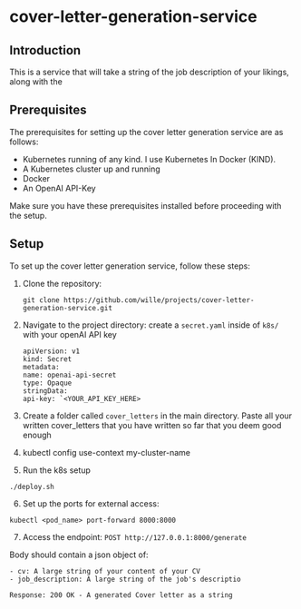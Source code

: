 # cover-letter-generation-service

## Introduction

This is a service that will take a string of the job description of your likings, along with the

## Prerequisites

The prerequisites for setting up the cover letter generation service are as follows:

- Kubernetes running of any kind. I use Kubernetes In Docker (KIND).
- A Kubernetes cluster up and running
- Docker
- An OpenAI API-Key

Make sure you have these prerequisites installed before proceeding with the setup.

## Setup

To set up the cover letter generation service, follow these steps:

1. Clone the repository:

   ```
   git clone https://github.com/wille/projects/cover-letter-generation-service.git
   ```

2. Navigate to the project directory:
   create a `secret.yaml` inside of `k8s/` with your openAI API key

   ```
   apiVersion: v1
   kind: Secret
   metadata:
   name: openai-api-secret
   type: Opaque
   stringData:
   api-key: `<YOUR_API_KEY_HERE>
   ```

3. Create a folder called `cover_letters` in the main directory.
   Paste all your written cover_letters that you have written so far that you deem good enough

4. kubectl config use-context my-cluster-name

5. Run the k8s setup

`./deploy.sh`

6. Set up the ports for external access:

`kubectl <pod_name> port-forward 8000:8000`

7.  Access the endpoint:
    `POST http://127.0.0.1:8000/generate`

Body should contain a json object of:

```
- cv: A large string of your content of your CV
- job_description: A large string of the job's descriptio
```

`Response: 200 OK - A generated Cover letter as a string`
